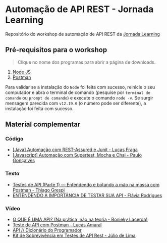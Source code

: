 # Automação de API REST - Jornada Learning

Repositório do workshop de automação de API REST da [Jornada Learning](https://jornadalearning.com.br/)

## Pré-requisitos para o workshop

> Clique no nome dos programas para abrir a página de downloads.

1. [Node JS](https://nodejs.org/pt-br/)
1. [Postman](https://www.postman.com/downloads/)

Para validar se a instalação do `Node` foi feita com sucesso, reinicie o seu computador e abra o terminal de comando (pesquise por `terminal de comando` ou `prompt de comando`) e execute o comando `node -v`. Se surgir mensagem parecida com `v12.19.0` (o número pode ser diferente), a instalação foi feita com sucesso.

## Material complementar

### Código

- [[Java] Automação com REST-Assured e Junit - Lucas Fraga](https://github.com/uLucasFraga/restassured_for_studies)
- [[Javascript] Automação com Supertest, Mocha e Chai - Paulo Gonçalves](https://github.com/PauloGoncalvesBH/sample-supertest)

### Texto

- [Testes de API (Parte 1) — Entendendo e botando a mão na massa com Postman - Thiago Grespi](https://medium.com/@thiagogrespi/testes-de-api-parte-1-entendendo-e-botando-a-m%C3%A3o-na-massa-com-postman-b365923b83e1)
- [ENTENDENDO A IMPORTÂNCIA DE TESTAR SUA API - Flávia Rodrigues](https://blog.onedaytesting.com.br/teste-de-api/)

### Vídeo

- [O QUE É UMA API? (Na prática, não na teoria - Bonieky Lacerda)](https://www.youtube.com/watch?v=3LHSyha0xN0)
- [Teste de API com Postman - Lucas Amaral](https://www.youtube.com/watch?v=E2X6oztqxg0&t=2587s)
- [API // Dicionário do Programador](https://www.youtube.com/watch?v=vGuqKIRWosk)
- [Kit de Sobrevivência em Testes de API Rest - Júlio de Lima](https://www.youtube.com/watch?v=VA7uEDtMdBM&list=PLf8x7B3nFTl1hYsgnXaZnXa4V5DHDd4fa)

